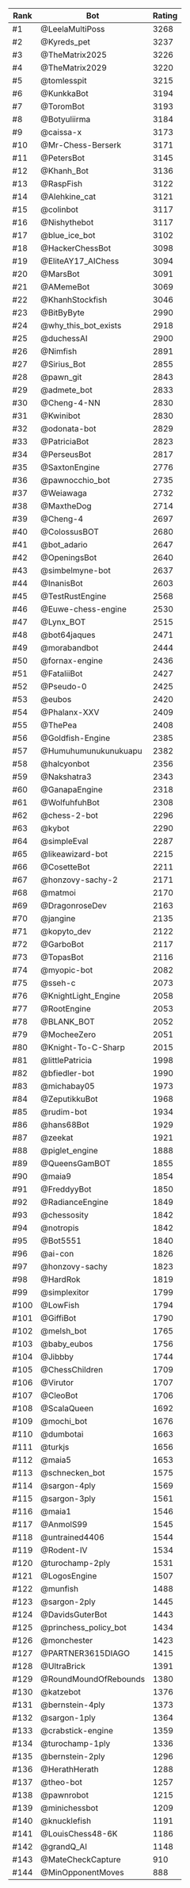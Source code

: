 Rank|Bot|Rating
---|---|---
#1|@LeelaMultiPoss|3268
#2|@Kyreds_pet|3237
#3|@TheMatrix2025|3226
#4|@TheMatrix2029|3220
#5|@tomlesspit|3215
#6|@KunkkaBot|3194
#7|@ToromBot|3193
#8|@Botyuliirma|3184
#9|@caissa-x|3173
#10|@Mr-Chess-Berserk|3171
#11|@PetersBot|3145
#12|@Khanh_Bot|3136
#13|@RaspFish|3122
#14|@Alehkine_cat|3121
#15|@colinbot|3117
#16|@Nishythebot|3117
#17|@blue_ice_bot|3102
#18|@HackerChessBot|3098
#19|@EliteAY17_AIChess|3094
#20|@MarsBot|3091
#21|@AMemeBot|3069
#22|@KhanhStockfish|3046
#23|@BitByByte|2990
#24|@why_this_bot_exists|2918
#25|@duchessAI|2900
#26|@Nimfish|2891
#27|@Sirius_Bot|2855
#28|@pawn_git|2843
#29|@admete_bot|2833
#30|@Cheng-4-NN|2830
#31|@Kwinibot|2830
#32|@odonata-bot|2829
#33|@PatriciaBot|2823
#34|@PerseusBot|2817
#35|@SaxtonEngine|2776
#36|@pawnocchio_bot|2735
#37|@Weiawaga|2732
#38|@MaxtheDog|2714
#39|@Cheng-4|2697
#40|@ColossusBOT|2680
#41|@bot_adario|2647
#42|@OpeningsBot|2640
#43|@simbelmyne-bot|2637
#44|@InanisBot|2603
#45|@TestRustEngine|2568
#46|@Euwe-chess-engine|2530
#47|@Lynx_BOT|2515
#48|@bot64jaques|2471
#49|@morabandbot|2444
#50|@fornax-engine|2436
#51|@FataliiBot|2427
#52|@Pseudo-0|2425
#53|@eubos|2420
#54|@Phalanx-XXV|2409
#55|@ThePea|2408
#56|@Goldfish-Engine|2385
#57|@Humuhumunukunukuapu|2382
#58|@halcyonbot|2356
#59|@Nakshatra3|2343
#60|@GanapaEngine|2318
#61|@WolfuhfuhBot|2308
#62|@chess-2-bot|2296
#63|@kybot|2290
#64|@simpleEval|2287
#65|@likeawizard-bot|2215
#66|@CosetteBot|2211
#67|@honzovy-sachy-2|2171
#68|@matmoi|2170
#69|@DragonroseDev|2163
#70|@jangine|2135
#71|@kopyto_dev|2122
#72|@GarboBot|2117
#73|@TopasBot|2116
#74|@myopic-bot|2082
#75|@sseh-c|2073
#76|@KnightLight_Engine|2058
#77|@RootEngine|2053
#78|@BLANK_BOT|2052
#79|@MocheeZero|2051
#80|@Knight-To-C-Sharp|2015
#81|@littlePatricia|1998
#82|@bfiedler-bot|1990
#83|@michabay05|1973
#84|@ZeputikkuBot|1968
#85|@rudim-bot|1934
#86|@hans68Bot|1929
#87|@zeekat|1921
#88|@piglet_engine|1888
#89|@QueensGamBOT|1855
#90|@maia9|1854
#91|@FreddyyBot|1850
#92|@RadianceEngine|1849
#93|@chessosity|1842
#94|@notropis|1842
#95|@Bot5551|1840
#96|@ai-con|1826
#97|@honzovy-sachy|1823
#98|@HardRok|1819
#99|@simplexitor|1799
#100|@LowFish|1794
#101|@GiffiBot|1790
#102|@melsh_bot|1765
#103|@baby_eubos|1756
#104|@Jibbby|1744
#105|@ChessChildren|1709
#106|@Virutor|1707
#107|@CleoBot|1706
#108|@ScalaQueen|1692
#109|@mochi_bot|1676
#110|@dumbotai|1663
#111|@turkjs|1656
#112|@maia5|1653
#113|@schnecken_bot|1575
#114|@sargon-4ply|1569
#115|@sargon-3ply|1561
#116|@maia1|1546
#117|@AnmolS99|1545
#118|@untrained4406|1544
#119|@Rodent-IV|1534
#120|@turochamp-2ply|1531
#121|@LogosEngine|1507
#122|@munfish|1488
#123|@sargon-2ply|1445
#124|@DavidsGuterBot|1443
#125|@princhess_policy_bot|1434
#126|@monchester|1423
#127|@PARTNER3615DIAGO|1415
#128|@UltraBrick|1391
#129|@RoundMoundOfRebounds|1380
#130|@katzebot|1376
#131|@bernstein-4ply|1373
#132|@sargon-1ply|1364
#133|@crabstick-engine|1359
#134|@turochamp-1ply|1336
#135|@bernstein-2ply|1296
#136|@HerathHerath|1288
#137|@theo-bot|1257
#138|@pawnrobot|1215
#139|@minichessbot|1209
#140|@knucklefish|1191
#141|@LouisChess48-6K|1186
#142|@grandQ_AI|1148
#143|@MateCheckCapture|910
#144|@MinOpponentMoves|888
